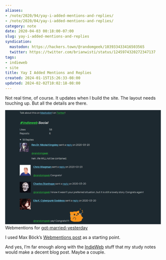 ```yaml
---
aliases:
- /note/2020/94/yay-i-added-mentions-and-replies/
- /note/2020/04/yay-i-added-mentions-and-replies/
category: note
date: 2020-04-03 00:18:00-07:00
slug: yay-i-added-mentions-and-replies
syndication:
  mastodon: https://hackers.town/@randomgeek/103933433416503565
  twitter: https://twitter.com/brianwisti/status/1245974320272347137
tags:
- indieweb
- site
title: Yay I Added Mentions and Replies
created: 2024-01-15T15:26:33-08:00
updated: 2024-02-02T10:02:18-08:00
---
```


Not real time, of course. It updates when I build the site. The layout needs touching up. But all the details are there.

![attachments/img/2020/cover-2020-04-03.png](../../../attachments/img/2020/cover-2020-04-03.png)
Webmentions for [got-married-yesterday](../03/got-married-yesterday.md)

I used Max Böck’s [Webmentions post](https://mxb.dev/blog/using-webmentions-on-static-sites/#webmentions) as a starting point.

And yes, I’m far enough along with the [IndieWeb](../../../card/IndieWeb.md) stuff that my study notes would make a decent blog post. Maybe a couple.
